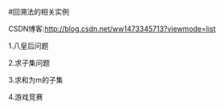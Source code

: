 #回溯法的相关实例

CSDN博客:http://blog.csdn.net/ww1473345713?viewmode=list

1.八皇后问题

2.求子集问题

3.求和为m的子集

4.游戏竞赛
